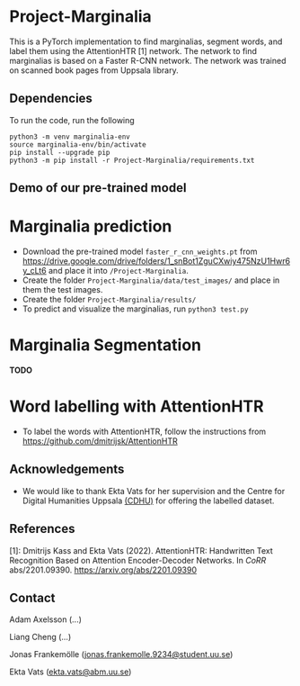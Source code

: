 # Project-Marginalia

This is a PyTorch implementation to find marginalias, segment words, and label them using the AttentionHTR [1] network. The network to find marginalias is based on a Faster R-CNN network. The network was trained on scanned book pages from Uppsala library.  

## Dependencies 

To run the code, run the following

```
python3 -m venv marginalia-env
source marginalia-env/bin/activate
pip install --upgrade pip
python3 -m pip install -r Project-Marginalia/requirements.txt
```


## Demo of our pre-trained model

# Marginalia prediction
* Download the pre-trained model `faster_r_cnn_weights.pt` from https://drive.google.com/drive/folders/1_snBot1ZguCXwiy475NzU1Hwr6y_cLt6 and place it into `/Project-Marginalia`.
* Create the folder `Project-Marginalia/data/test_images/` and place in them the test images.
* Create the folder `Project-Marginalia/results/`
* To predict and visualize the marginalias, run ```python3 test.py```

# Marginalia Segmentation
**TODO**

# Word labelling with AttentionHTR
* To label the words with AttentionHTR, follow the instructions from https://github.com/dmitrijsk/AttentionHTR

## Acknowledgements
* We would like to thank Ekta Vats for her supervision and the Centre for Digital Humanities Uppsala [(CDHU)](https://www.abm.uu.se/cdhu-eng) for offering the labelled dataset.

## References
[1]: Dmitrijs Kass and Ekta Vats (2022). AttentionHTR: Handwritten Text Recognition Based on Attention Encoder-Decoder Networks. In *CoRR* abs/2201.09390. https://arxiv.org/abs/2201.09390

## Contact

Adam Axelsson (...)

Liang Cheng (...)

Jonas Frankemölle (jonas.frankemolle.9234@student.uu.se)

Ekta Vats (ekta.vats@abm.uu.se)

